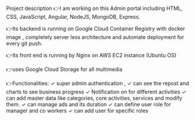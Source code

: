 Project description
👉I am working on this Admin portal including HTML, CSS, JavaScript, Angular, NodeJS, MongoDB, Express.

👉Its backend is running on Google Cloud Container Registry with docker image , completely server less architecture and automate deployment for every git push.

👉Its front end is running by Nginx on AWS EC2 instance (Ubuntu OS)

👉uses Google Cloud Storage for all multimedia

👉Functionalities:
✓ super admin authentication ,
✓ can see the repost and charts to see business progress
✓ Notification on for different activities
✓ can add master data like categories, core activities, services and modify them.
✓ can manage ads and its duration
✓ can define user role for manager and co workers
✓ can add user for specific roles
